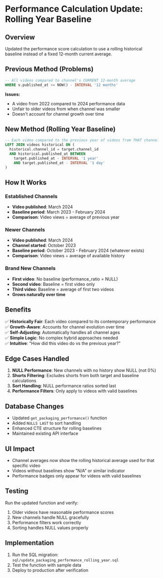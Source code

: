 # Performance Calculation Update: Rolling Year Baseline

## Overview
Updated the performance score calculation to use a rolling historical baseline instead of a fixed 12-month current average.

## Previous Method (Problems)
```sql
-- All videos compared to channel's CURRENT 12-month average
WHERE v.published_at >= NOW() - INTERVAL '12 months'
```

**Issues:**
- A video from 2022 compared to 2024 performance data
- Unfair to older videos from when channel was smaller
- Doesn't account for channel growth over time

## New Method (Rolling Year Baseline)
```sql
-- Each video compared to the previous year of videos from THAT channel
LEFT JOIN videos historical ON (
  historical.channel_id = target.channel_id
  AND historical.published_at BETWEEN 
    target.published_at - INTERVAL '1 year'
    AND target.published_at - INTERVAL '1 day'
)
```

## How It Works

### Established Channels
- **Video published**: March 2024
- **Baseline period**: March 2023 - February 2024
- **Comparison**: Video views ÷ average of previous year

### Newer Channels  
- **Video published**: March 2024
- **Channel started**: October 2023  
- **Baseline period**: October 2023 - February 2024 (whatever exists)
- **Comparison**: Video views ÷ average of available history

### Brand New Channels
- **First video**: No baseline (performance_ratio = NULL)
- **Second video**: Baseline = first video only
- **Third video**: Baseline = average of first two videos
- **Grows naturally over time**

## Benefits

✅ **Historically Fair**: Each video compared to its contemporary performance  
✅ **Growth-Aware**: Accounts for channel evolution over time  
✅ **Self-Adjusting**: Automatically handles all channel ages  
✅ **Simple Logic**: No complex hybrid approaches needed  
✅ **Intuitive**: "How did this video do vs the previous year?"

## Edge Cases Handled

1. **NULL Performance**: New channels with no history show NULL (not 0%)
2. **Shorts Filtering**: Excludes shorts from both target and baseline calculations  
3. **Sort Handling**: NULL performance ratios sorted last
4. **Performance Filters**: Only apply to videos with valid baselines

## Database Changes

- Updated `get_packaging_performance()` function
- Added `NULLS LAST` to sort handling
- Enhanced CTE structure for rolling baselines
- Maintained existing API interface

## UI Impact

- Channel averages now show the rolling historical average used for that specific video
- Videos without baselines show "N/A" or similar indicator
- Performance badges only appear for videos with valid baselines

## Testing

Run the updated function and verify:
1. Older videos have reasonable performance scores
2. New channels handle NULL gracefully  
3. Performance filters work correctly
4. Sorting handles NULL values properly

## Implementation

1. Run the SQL migration: `sql/update_packaging_performance_rolling_year.sql`
2. Test the function with sample data
3. Deploy to production after verification